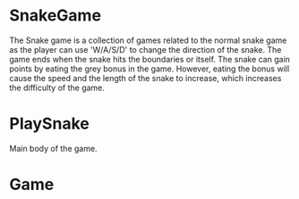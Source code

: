 # SnakeGame
The Snake game is a collection of games related to the normal snake game as the player can use 'W/A/S/D'  to change the direction of the snake. The game ends when the snake hits the boundaries or itself. The snake can gain points by eating the grey bonus in the game. However, eating the bonus will cause the speed and the length of the snake to increase, which increases the difficulty of the game.

# PlaySnake
Main body of the game.

# Game
